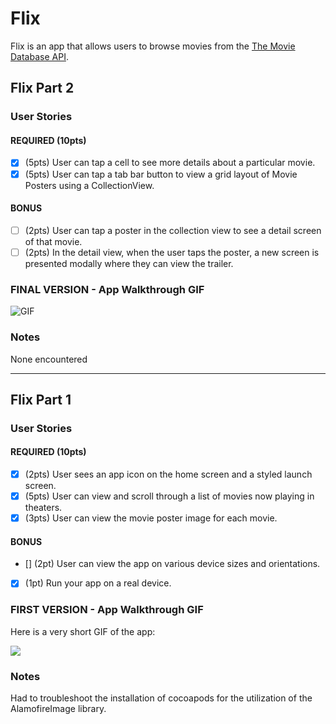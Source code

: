 # Flix

Flix is an app that allows users to browse movies from the [The Movie Database API](http://docs.themoviedb.apiary.io/#).

## Flix Part 2

### User Stories

#### REQUIRED (10pts)
- [x] (5pts) User can tap a cell to see more details about a particular movie.
- [x] (5pts) User can tap a tab bar button to view a grid layout of Movie Posters using a CollectionView.

#### BONUS
- [ ] (2pts) User can tap a poster in the collection view to see a detail screen of that movie.
- [ ] (2pts) In the detail view, when the user taps the poster, a new screen is presented modally where they can view the trailer.

### FINAL VERSION - App Walkthrough GIF


![GIF](https://github.com/Dibba99/Flixter/blob/main/GIF/FLIXPART2.gif)


### Notes

None encountered

---

## Flix Part 1

### User Stories

#### REQUIRED (10pts)
- [x] (2pts) User sees an app icon on the home screen and a styled launch screen.
- [x] (5pts) User can view and scroll through a list of movies now playing in theaters.
- [x] (3pts) User can view the movie poster image for each movie.

#### BONUS
- [] (2pt) User can view the app on various device sizes and orientations.
- [x] (1pt) Run your app on a real device.

### FIRST VERSION - App Walkthrough GIF
Here is a very short GIF of the app:

![](https://i.imgur.com/564MK2m.gif)




### Notes
Had to troubleshoot the installation of cocoapods for the utilization of the AlamofireImage library.

